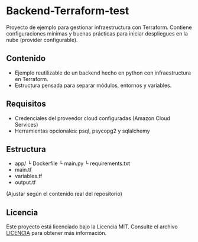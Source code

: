 # Backend-Terraform-test

Proyecto de ejemplo para gestionar infraestructura con Terraform. Contiene configuraciones mínimas y buenas prácticas para iniciar despliegues en la nube (provider configurable).

## Contenido

- Ejemplo reutilizable de un backend hecho en python con infraestructura en Terraform.
- Estructura pensada para separar módulos, entornos y variables.

## Requisitos

- Credenciales del proveedor cloud configuradas (Amazon Cloud Services)
- Herramientas opcionales: psql, psycopg2 y sqlalchemy

## Estructura

- app/
  └ Dockerfile
  └ main.py
  └ requirements.txt
- main.tf
- variables.tf
- output.tf

(Ajustar según el contenido real del repositorio)

## Licencia

Este proyecto está licenciado bajo la Licencia MIT. Consulte el archivo [LICENCIA](./LICENSE) para obtener más información.
